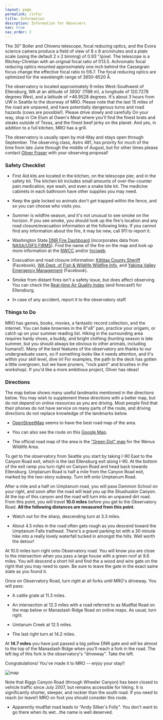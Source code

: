 ```yaml
---
layout: page
permalink: /info/
title: Information
descrption: Information for Observers
nav: true
nav_order: 3
---
```

The 30" Boller and Chivens telescope, focal reducing optics, and the Evora science camera produce a field of view of 8 x 8 arcminutes and a plate scale (using the default 2 x 2 binning) of 0.93 "/pixel. The telescope is a Ritchey-Chretian with an original focal ratio of f/13.5. Achromatic focal reducing optics mounted approximately one inch behind the Cassegrain focus change the effective focal ratio to f/6.7. The focal reducing optics are optimized for the wavelength range of 3650-8520 Å.

The observatory is located approximately 9 miles West-Southwest of Ellensburg, WA at an altitude of 3930' (1198 m), a longitude of 120.7278 degrees West, and a latitude of +46.9528 degrees. It's about 3 hours from UW in Seattle to the doorway of MRO. Please note that the last 15 miles of the road are unpaved, and have potentially dangerous turns and road hazards (cows are possible!). Please drive slowly and carefully On your way, stop in Cle Elum at Owen's Meat where you'll find the finest brats and steaks outside of Texas, and the finest beef jerky on the planet. And yes, in addition to a full kitchen, MRO has a grill.

The observatory is usually open by mid-May and stays open through September. The observing class, Astro 481, has priority for much of the time from late June through the middle of August, but for other times please contact [Oliver Fraser](ojf@uw.edu) with your observing proposal!

### Safety Checklist
- First Aid kits are located in the kitchen, on the telescope pier, and in the safety kit. The kitchen kit includes small amounts of over-the-counter pain medication, eye wash, and even a snake bite kit. The medicine cabinets in each bathroom have other supplies you may need.

- Keep the gate locked so animals don't get trapped within the fence, and so you can choose who visits you.

- Summer is wildfire season, and it's not unusual to see smoke on the horizon. If you see smoke, you should look up the fire's location and any road closure/evacuation information at the following links. If you cannot find any information about the fire, it may be new, call 911 to report it.

- Washington State [DNR Fire Dashboard](https://experience.arcgis.com/experience/6cdda73cf6154949a1fae76ccb2900a0) (incorporates data from [NASA/USFS FIRMS](https://firms.modaps.eosdis.nasa.gov/usfs/map/#t:tsd;d:24hrs;@-120.65,46.88,11.00z)). Find the name of the fire on the map and look up more information at the [NWCC](https://gacc.nifc.gov/nwcc/fire_info.php) and/or [Inciweb](https://inciweb.wildfire.gov/).

- Evacuation and road closure information: [Kittitas County Sheriff](https://www.facebook.com/KittitasCountySheriff/) (Facebook), [WA Dept. of Fish & Wildlife Wildfire Info](https://wdfw.wa.gov/about/wdfw-lands/wildfire), and [Yakima Valley Emergency Management](https://www.facebook.com/YakimaCountyOEM) (Facebook).

- Smoke from distant fires isn't a safety issue, but does affect observing. You can check the [Real-time Air Quality Index](http://aqicn.org/city/usa/washington/ellensburg/ruby-st/) (and forecast!) for Ellensburg.

- In case of any accident, report it to the observatory staff.

### Things to Do
MRO has games, books, movies, a fantastic record collection, and the internet. You can bake brownies in the 8"x8" pan, practice your origami, or catch up on your summer reading list. Hiking in the surrounding area requires hardy shoes, a buddy, and bright clothing (hunting season is late summer, but you should always be obvious to other animals, including humans!). Many of the best features of the observatory are thanks to our undergraduate users, so if something looks like it needs attention, and it's within your skill level, dive in! For examples, the path to the deck has gotten a little overgrown, but we have pruners, "rock paint" and brushes in the workshop). If you'd like a more ambitious project, Oliver has ideas!

### Directions
The map below shows many useful landmarks mentioned in the directions below. You may wish to supplement these directions with a better map, but do not depend on online resources as you are driving. Most people find that their phones do not have service on many parts of the route, and driving directions do not replace knowledge of the landmarks below.

- [OpenStreetMap](https://www.openstreetmap.org/search?query=Manastash%20Ridge%20Observatory%2C%20WA#map=15/46.9573/-120.7179) seems to have the best road map of the area.  

- You can also see the route on this [Google Map](https://www.google.com/maps/dir/Subway,+1301+Canyon+Rd,+Ellensburg,+WA+98926,+United+States/46.9506484,-120.7249641/@46.9367773,-120.6443132,18255m/data=!3m1!1e3!4m14!4m13!1m10!1m1!1s0x5499f2213ced1b4b:0x7fee9e3bb14fff55!2m2!1d-120.545486!2d46.980247!3m4!1m2!1d-120.6408958!2d46.9125571!3s0x5499e551bf73b38b:0x1ef061fe12c6d271!1m0!3e0).

- The official road map of the area is the ["Green Dot" map](https://wdfw.wa.gov/about/wdfw-lands/green-dot#print) for the Wenus Wildlife Area.

To get to the observatory from Seattle you start by taking I-90 East to the Canyon Road exit, which is the last Ellensburg exit along I-90. At the bottom of the exit ramp you turn right on Canyon Road and head back towards Ellensburg. Umptanum Road is half a mile from the Canyon Road exit, marked by the two-story subway. Turn left onto Umptanum Road.

After a mile and a half on Umptanum road, you will pass Dammon School on your right, and soon after the road will lead you up the Shushuskin Canyon. At the top of this canyon and the road will turn into an unpaved dirt road. From this point, you will travel **10.0 miles** before you get to the Observatory Road. **All the following distances are measured from this point.**

- Watch out for the sharp, descending turn at 3.3 miles.

- About 4.5 miles in the road often gets rough as you descend toward the Umptanum Falls trailhead. There's a gravel parking lot with a 30 minute hike into a really lovely waterfall tucked in amongst the hills. Well worth the detour!

At 10.0 miles turn right onto Observatory road. You will know you are close to the intersection when you pass a large house with a green roof at 9.6 miles. You will descend a short hill and find the a wood and wire gate on the right that you may need to open. Be sure to leave the gate in the exact same state as you found it.

Once on Observatory Road, turn right at all forks until MRO's driveway. You will pass:

- A cattle grate at 11.3 miles.

- An intersection at 12.3 miles with a road referred to as Mudflat Road on the map below or Manastash Ridge Road on online maps. As usual, turn right.

- Umtanum Creek at 12.5 miles.

- The last right turn at 14.2 miles.

At **14.7 miles** you have just passed a big yellow DNR gate and will be almost to the top of the Manastash Ridge when you'll reach a fork in the road. The left leg of this fork is the observatory's "driveway". Take the left.

Congratulations! You've made it to MRO -- enjoy your stay!!

![map](../../assets/img/MRO_Map.jpeg)

Note that Riggs Canyon Road (through Wheeler Canyon) has been closed to vehicle traffic since July 2007, but remains accessible for hiking. It is significantly shorter, steeper, and rockier than the south road. If you need to reach (or leave!) MRO on foot you should consider this route.

* Apparently mudflat road leads to "Andy Silber's Folly". You don't want to go there when its wet...the name is well deserved.
